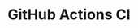 # GitHub Actions CI

































































































































































































































































































































































































































































































































































































































































































































































































































































































































































































































































































































































































































































































































































































































































































































































































































































































































































































































































































































































































































































































































































































































































































































































































































































































































































































































































































































































































































































































































































































































































































































































































































































































































































































































































































































































































